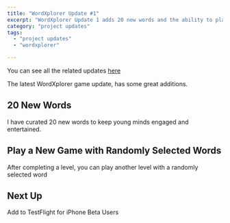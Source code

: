 ```yaml
---
title: "WordXplorer Update #1"
excerpt: "WordXplorer Update 1 adds 20 new words and the ability to play a new level on completion"
category: "project updates"
tags:
  - "project updates"
  - "wordxplorer"

---
```


You can see all the related updates [here](/tags/wordxplorer)

The latest WordXplorer game update, has some great additions.

## 20 New Words

I have curated 20 new words to keep young minds engaged and entertained.

## Play a New Game with Randomly Selected Words

After completing a level, you can play another level with a randomly selected word

<?# ResponsiveYouTube _mw6u4SIGWk Title="wordxplorer Next Level" /?>

## Next Up

Add to TestFlight for iPhone Beta Users

<?# AppStoreBadges LinkText="Get WordXplorer" AppStoreLinkUrl="wordxplorer-guess-the-word/id6504664783" /?>